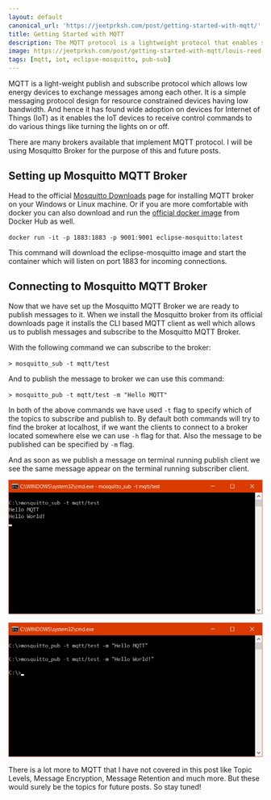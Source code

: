 ```yaml
---
layout: default
canonical_url: 'https://jeetprksh.com/post/getting-started-with-mqtt/'
title: Getting Started with MQTT
description: The MQTT protocol is a lightweight protocol that enables small IoT devices to communicate using publish and subscribe model.
image: https://jeetprksh.com/post/getting-started-with-mqtt/louis-reed-zDxlNcdUzxk-unsplash.jpg
tags: [mqtt, iot, eclipse-mosquitto, pub-sub]
---
```


MQTT is a light-weight publish and subscribe protocol which allows low energy devices to exchange messages among each other. It is a simple messaging protocol design for resource constrained devices having low bandwidth. And hence it has found wide adoption on devices for Internet of Things (IoT) as it enables the IoT devices to receive control commands to do various things like turning the lights on or off.

There are many brokers available that implement MQTT protocol. I will be using Mosquitto Broker for the purpose of this and future posts.

## Setting up Mosquitto MQTT Broker

Head to the official [Mosquitto Downloads](https://mosquitto.org/download/) page for installing MQTT broker on your Windows or Linux machine. Or if you are more comfortable with docker you can also download and run the [official docker image](https://hub.docker.com/_/eclipse-mosquitto) from Docker Hub as well.

`docker run -it -p 1883:1883 -p 9001:9001 eclipse-mosquitto:latest`

This command will download the eclipse-mosquitto image and start the container which will listen on port 1883 for incoming connections.

## Connecting to Mosquitto MQTT Broker

Now that we have set up the Mosquitto MQTT Broker we are ready to publish messages to it. When we install the Mosquitto broker from its official downloads page it installs the CLI based MQTT client as well which allows us to publish messages and subscribe to the Mosquitto MQTT Broker.

With the following command we can subscribe to the broker:

`> mosquitto_sub -t mqtt/test`

And to publish the message to broker we can use this command:

`> mosquitto_pub -t mqtt/test -m "Hello MQTT"`

In both of the above commands we have used `-t` flag to specify which of the topics to subscribe and publish to. By default both commands will try to find the broker at localhost, if we want the clients to connect to a broker located somewhere else we can use `-h` flag for that. Also the message to be published can be specified by `-m` flag.

And as soon as we publish a message on terminal running publish client we see the same message appear on the terminal running subscriber client.

![Subscribing to Broker](./mosquitto-subscribe.png "Subscribing to a topic on Mosquitto Broker")

![Publishing to Broker](./mosquitto-publish.png "Publishing to a topic on Mosquitto Broker")

There is a lot more to MQTT that I have not covered in this post like Topic Levels, Message Encryption, Message Retention and much more. But these would surely be the topics for future posts. So stay tuned!
